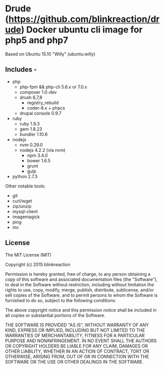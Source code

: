 # Drude (https://github.com/blinkreaction/drude) Docker ubuntu cli image for php5 and php7

Based on Ubuntu 15.10 "Willy" (ubuntu:willy)

## Includes -

- php
  - php-fpm && php-cli 5.6.x or 7.0.x
  - composer 1.0-dev
  - drush 6,7,8
    - registry_rebuild
    - coder-8.x + phpcs
  - drupal console 0.9.7
- ruby
  - ruby 1.9.3
  - gem 1.8.23
  - bundler 1.10.6
- nodejs
  - nvm 0.29.0
  - nodejs 4.2.2 (via nvm)
    - npm 3.4.0
    - bower 1.6.5
    - grunt
    - gulp
- python 2.7.3

Other notable tools:

- git
- curl/wget
- zip/unzip
- mysql-client
- imagemagick
- ping
- mc


## License

The MIT License (MIT)

Copyright (c) 2015 blinkreaction

Permission is hereby granted, free of charge, to any person obtaining a copy
of this software and associated documentation files (the "Software"), to deal
in the Software without restriction, including without limitation the rights
to use, copy, modify, merge, publish, distribute, sublicense, and/or sell
copies of the Software, and to permit persons to whom the Software is
furnished to do so, subject to the following conditions:

The above copyright notice and this permission notice shall be included in all
copies or substantial portions of the Software.

THE SOFTWARE IS PROVIDED "AS IS", WITHOUT WARRANTY OF ANY KIND, EXPRESS OR
IMPLIED, INCLUDING BUT NOT LIMITED TO THE WARRANTIES OF MERCHANTABILITY,
FITNESS FOR A PARTICULAR PURPOSE AND NONINFRINGEMENT. IN NO EVENT SHALL THE
AUTHORS OR COPYRIGHT HOLDERS BE LIABLE FOR ANY CLAIM, DAMAGES OR OTHER
LIABILITY, WHETHER IN AN ACTION OF CONTRACT, TORT OR OTHERWISE, ARISING FROM,
OUT OF OR IN CONNECTION WITH THE SOFTWARE OR THE USE OR OTHER DEALINGS IN THE
SOFTWARE.
